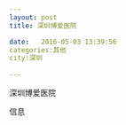 ```yaml
--- 
layout: post 
title: 深圳博爱医院

date:   2016-05-03 13:39:56 
categories:其他  
city:深圳
  
--- 
```

   
深圳博爱医院

信息


